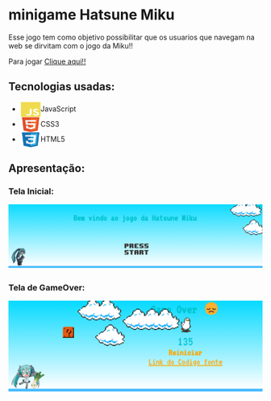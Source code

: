 # minigame Hatsune Miku

Esse jogo tem como objetivo possibilitar que os usuarios que navegam na web se dirvitam com o jogo da Miku!!

Para jogar <a href="https://rafa-sm.github.io/jogo-do-miku/">Clique aqui!!</a>

## Tecnologias usadas: 
<ul>
   <li><img align="center" alt="rafa-Js" height="30" width="40" src="https://raw.githubusercontent.com/devicons/devicon/master/icons/javascript/javascript-plain.svg">JavaScript</li>
   <li><img align="center" alt="rafa-HTML" height="30" width="40" src="https://raw.githubusercontent.com/devicons/devicon/master/icons/html5/html5-original.svg">CSS3</li> 
   <li><img align="center" alt="rafa-CSS" height="30" width="40" src="https://raw.githubusercontent.com/devicons/devicon/master/icons/css3/css3-original.svg">HTML5</li> 
</ul>

## Apresentação:
 
### Tela Inicial: 
<img src="jogo-da-hatsune-miku/jogo/img/prest-game/tela-init.png">

### Tela de GameOver:
<img src="jogo-da-hatsune-miku/jogo/img/prest-game/tela-gameover.png">
